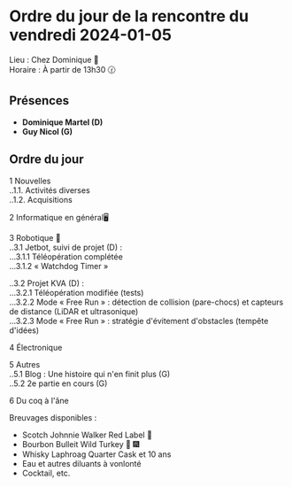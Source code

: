 # Ordre du jour de la rencontre du vendredi 2024-01-05

Lieu :    Chez Dominique 🔭  
Horaire : À partir de 13h30 🕜  
## Présences
* **Dominique Martel (D)**  
* **Guy Nicol (G)**  

## Ordre du jour
1 Nouvelles  
..1.1.  Activités diverses  
..1.2.  Acquisitions 

2 Informatique en général🖥  

3 Robotique 🤖  
..3.1 Jetbot, suivi de projet (D) :   
...3.1.1 Téléopération complétée    
...3.1.2 « Watchdog Timer »   

..3.2 Projet KVA (D) :   
...3.2.1 Téléopération modifiée (tests)    
...3.2.2 Mode « Free Run » : détection de collision (pare-chocs) et capteurs de distance (LiDAR et ultrasonique)     
...3.2.3 Mode « Free Run » : stratégie d'évitement d'obstacles (tempête d'idées)     

4 Électronique  

5 Autres  
..5.1 Blog : Une histoire qui n'en finit plus (G)  
..5.2 2e partie en cours (G)  

6 Du coq à l'âne  

Breuvages disponibles :
  * Scotch Johnnie Walker Red Label 🥃
  * Bourbon Bulleit Wild Turkey 🥃 🎆
  * Whisky Laphroag Quarter Cask et 10 ans
  * Eau et autres diluants à vonlonté
  * Cocktail, etc.
